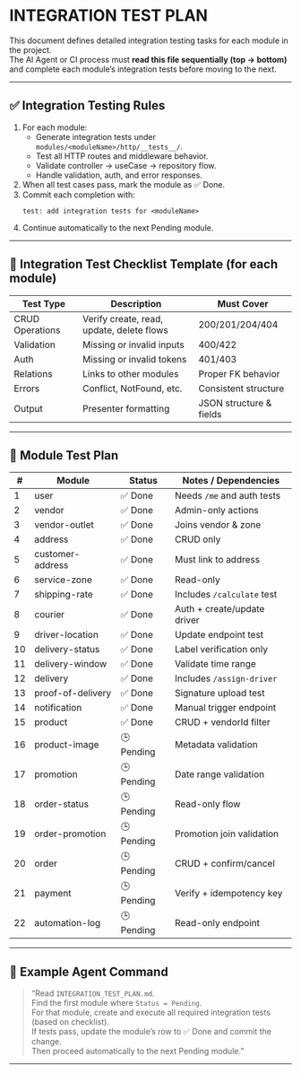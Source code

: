 # INTEGRATION TEST PLAN

This document defines detailed integration testing tasks for each module in the project.  
The AI Agent or CI process must **read this file sequentially (top → bottom)** and complete each module’s integration tests before moving to the next.

---

## ✅ Integration Testing Rules

1. For each module:
   - Generate integration tests under `modules/<moduleName>/http/__tests__/`.
   - Test all HTTP routes and middleware behavior.
   - Validate controller → useCase → repository flow.
   - Handle validation, auth, and error responses.
2. When all test cases pass, mark the module as ✅ Done.
3. Commit each completion with:
   ```
   test: add integration tests for <moduleName>
   ```
4. Continue automatically to the next Pending module.

---

## 🧠 Integration Test Checklist Template (for each module)

| Test Type | Description | Must Cover |
|------------|-------------|-------------|
| CRUD Operations | Verify create, read, update, delete flows | 200/201/204/404 |
| Validation | Missing or invalid inputs | 400/422 |
| Auth | Missing or invalid tokens | 401/403 |
| Relations | Links to other modules | Proper FK behavior |
| Errors | Conflict, NotFound, etc. | Consistent structure |
| Output | Presenter formatting | JSON structure & fields |

---

## 🧩 Module Test Plan

| # | Module | Status | Notes / Dependencies |
|---|---------|---------|----------------------|
| 1 | user | ✅ Done | Needs `/me` and auth tests |
| 2 | vendor | ✅ Done | Admin-only actions |
| 3 | vendor-outlet | ✅ Done | Joins vendor & zone |
| 4 | address | ✅ Done | CRUD only |
| 5 | customer-address | ✅ Done | Must link to address |
| 6 | service-zone | ✅ Done | Read-only |
| 7 | shipping-rate | ✅ Done | Includes `/calculate` test |
| 8 | courier | ✅ Done | Auth + create/update driver |
| 9 | driver-location | ✅ Done | Update endpoint test |
| 10 | delivery-status | ✅ Done | Label verification only |
| 11 | delivery-window | ✅ Done | Validate time range |
| 12 | delivery | ✅ Done | Includes `/assign-driver` |
| 13 | proof-of-delivery | ✅ Done | Signature upload test |
| 14 | notification | ✅ Done | Manual trigger endpoint |
| 15 | product | ✅ Done | CRUD + vendorId filter |
| 16 | product-image | 🕒 Pending | Metadata validation |
| 17 | promotion | 🕒 Pending | Date range validation |
| 18 | order-status | 🕒 Pending | Read-only flow |
| 19 | order-promotion | 🕒 Pending | Promotion join validation |
| 20 | order | 🕒 Pending | CRUD + confirm/cancel |
| 21 | payment | 🕒 Pending | Verify + idempotency key |
| 22 | automation-log | 🕒 Pending | Read-only endpoint |

---

## 🔁 Example Agent Command

> “Read `INTEGRATION_TEST_PLAN.md`.  
> Find the first module where `Status = Pending`.  
> For that module, create and execute all required integration tests (based on checklist).  
> If tests pass, update the module’s row to ✅ Done and commit the change.  
> Then proceed automatically to the next Pending module.”

---
